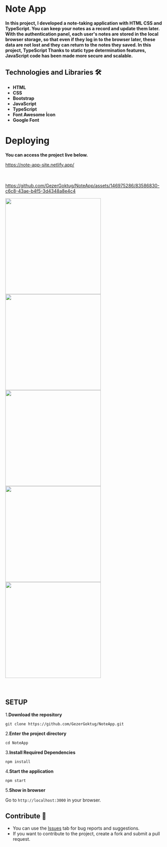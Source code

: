 # Note App

**<p>In this project, I developed a note-taking application with HTML CSS and TypeScript. You can keep your notes as a record and update them later. With the authentication panel, each user's notes are stored in the local browser storage, so that even if they log in to the browser later, these data are not lost and they can return to the notes they saved. In this project, TypeScript Thanks to static type determination features, JavaScript code has been made more secure and scalable.</p>**


## Technologies and Libraries 🛠️
<strong><ul>
<li>HTML</li>  
<li>CSS</li>  
<li>Bootstrap</li>
<li>JavaScript</li>  
<li>TypeScript</li>  
<li>Font Awesome İcon</li>  
<li>Google Font</li>  
</ul></strong> 

# Deploying

**<p>You can access the project live below.</p>**

<a href="https://note-app-site.netlify.app/">https://note-app-site.netlify.app/</a>
<br>
<br>
<br>



https://github.com/GezerGoktug/NoteApp/assets/146975286/83586830-c6c8-43ae-b4f5-3d4348a8e4c4





<img width="300" src="https://github.com/GezerGoktug/NoteApp/assets/146975286/5d179cee-e50d-464f-a8e2-56ffb52647cf"/>
<img width="300" src="https://github.com/GezerGoktug/NoteApp/assets/146975286/16974da7-1326-44b1-a36b-fb21d2d52c1f"/>
<img width="300" src="https://github.com/GezerGoktug/NoteApp/assets/146975286/ea26611e-f614-49d7-8a2e-9d13fa263021"/>
<img width="300" src="https://github.com/GezerGoktug/NoteApp/assets/146975286/35ae32af-99ba-45a4-add3-95e3766ba7c4"/>
<img width="300" src="https://github.com/GezerGoktug/NoteApp/assets/146975286/4a314f11-5520-484a-8d46-8b2b80817ecd"/>





<br>
<br>
<br>


## SETUP

1.**Download the repository**

```
git clone https://github.com/GezerGoktug/NoteApp.git
```

2.**Enter the project directory**

```
cd NoteApp
```

3.**Install Required Dependencies**

```
npm install
```

4.**Start the application**

```
npm start
```

5.**Show in browser**

Go to `http://localhost:3000` in your browser.




## Contribute 🤝

- You can use the [Issues](https://github.com/GezerGoktug/NoteApp) tab for bug reports and suggestions.
- If you want to contribute to the project, create a fork and submit a pull request.
